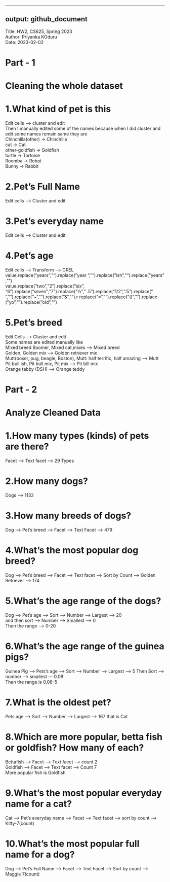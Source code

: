 ------------------------------------------------------------------------

## output: github_document

Title: HW2, CS625, Spring 2023  
Author: Priyanka KOduru  
Date: 2023-02-02  

# Part - 1

# Cleaning the whole dataset

# 1.What kind of pet is this

Edit cells —> cluster and edit  
Then I manually edited some of the names because when I did cluster and
edit some names remain same they are  
Chinchilla(other) -> Chinchilla  
cat -> Cat  
other-goldfish -> Goldfish  
turtle -> Tortoise  
Roomba -> Robot  
Bunny -> Rabbit

# 2.Pet’s Full Name

Edit cells —> Cluster and edit

# 3.Pet’s everyday name

Edit cells —> Cluster and edit

# 4.Pet’s age

Edit cells —> Transform —> GREL  
value.replace(“years”,““).replace(”year
“,”“).replace(”ish”,““).replace(”years” ,““)  
value.replace(”two”,“2”).replace(“six”,
“6”).replace(“seven”,“7”).replace(“½”,”
.5”).replace(“1/2”,“.5”).replace(”
“,”“).replace(”\~“,”“).replace(”&“,”“).r
replace(”≈“,”“).replace(”()“,”“).replace (”yo”,““).replace(”old”,““)

# 5.Pet’s breed

Edit Cells —> Cluster and edit  
Some names are edited manually like  
Mixed breed Boomer, Mixed cat,mixes —> Mixed breed  
Golden, Golden mix —> Golden retriever mix  
Mutt(boxer, pug, beagle, Boston), Mutt: half terrific, half amazing —>
Mutt  
Pit bull ish, Pit bull mix, Pit mix —> Pit bill mix  
Orange tabby (DSH) —> Orange teddy

# Part - 2

# Analyze Cleaned Data

# 1.How many types (kinds) of pets are there?

Facet —> Text facet —-> 29 Types

# 2.How many dogs?

Dogs —> 1132

# 3.How many breeds of dogs?

Dog —> Pet’s breed —> Facet —> Text Facet —> 479

# 4.What’s the most popular dog breed?

Dog —> Pet’s breed —> Facet —> Text facet —> Sort by Count —>
Golden Retriever —> 174

# 5.What’s the age range of the dogs?

Dog —> Pet’s age —> Sort —> Number —> Largest —> 20  
and then sort —> Number —> Smallest —> 0  
Then the range —> 0-20

# 6.What’s the age range of the guinea pigs?

Guinea Pig —> Pets’s age —> Sort —> Number —> Largest —> 5 Then
Sort —> number —> smallest — 0.08  
Then the range is 0.08-5

# 7.What is the oldest pet?

Pets age —> Sort —> Number —> Largest —> 167 that is Cat

# 8.Which are more popular, betta fish or goldfish? How many of each?

Bettafish —> Facet —> Text facet —> count 2  
Goldfish —> Facet —> Text facet —> Count 7  
More popular fish is Goldfish

# 9.What’s the most popular everyday name for a cat?

Cat —> Pet’s everyday name —> Facet —> Text facet —> sort by count
—> Kitty-7(count) 

# 10.What’s the most popular full name for a dog?

Dog —> Pet’s Full Name —> Facet —> Text Facet —> Sort by count —>
Maggie 7(count) 
